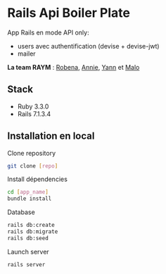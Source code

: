 # Rails Api Boiler Plate

App Rails en mode API only:
- users avec authentification (devise + devise-jwt)
- mailer

**La team RAYM** : [Robena](https://github.com/Robe-Ras), [Annie](https://github.com/annieherieau), [Yann](https://github.com/YannRZG) et [Malo](https://github.com/Korblen)


## Stack
- Ruby 3.3.0
- Rails 7.1.3.4

## Installation en local

Clone repository

```bash
git clone [repo]
```

Install dépendencies

```bash
cd [app_name]
bundle install
```

Database

```bash
rails db:create
rails db:migrate
rails db:seed
```

Launch server

```bash
rails server
```
